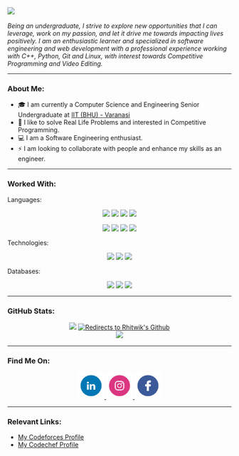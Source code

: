 <!-- ![final_604c60541bf76a004e9f95b0_126616](https://user-images.githubusercontent.com/66271249/111022415-9af7ef00-83f8-11eb-8f78-bdcd89f027df.gif) -->

<img src="https://img.shields.io/github/followers/rhitwiksaha?style=social"/>

<p>
 <i>
    Being an undergraduate, I strive to explore new opportunities that I can leverage, work on my passion, and let it drive me towards impacting lives positively. I am an enthusiastic learner and specialized in software engineering and web development with a professional experience working with C++, Python, Git and Linux, with interest towards Competitive Programming and Video Editing.
<!--   <img src="https://raw.githubusercontent.com/TheDudeThatCode/TheDudeThatCode/master/Assets/Developer.gif" width=35 height=25> -->
 </i>
</p>

---

### About Me:

- 🎓 I am currently a Computer Science and Engineering Senior Undergraduate at <a href="https://www.iitbhu.ac.in/"> IIT (BHU) - Varanasi </a>
- 👨‍ I like to solve Real Life Problems and interested in Competitive Programming.
- 💻 I am a Software Engineering enthusiast.
- ⚡ I am looking to collaborate with people and enhance my skills as an engineer.

---

### Worked With:

Languages:

<div align="center">

 <code><img height="40" src="https://img.shields.io/badge/C-00599C?style=for-the-badge&logo=c&logoColor=white" /></code>
 <code><img height="40" src="https://img.shields.io/badge/c++-%2300599C.svg?&style=for-the-badge&logo=c%2B%2B&logoColor=white" /></code>
 <code><img height="40" src="https://img.shields.io/badge/JavaScript-323330?style=for-the-badge&logo=javascript&logoColor=F7DF1E" /></code>
 <code><img height="40" src="https://img.shields.io/badge/java-%234ea94b.svg?&style=for-the-badge&logo=java&logoColor=white&color=ff4d4d" /></code> 
 
 <code><img height="40" src="https://img.shields.io/badge/Python-14354C?style=for-the-badge&logo=python&logoColor=white" /></code>
 <code><img height="40" src="https://img.shields.io/badge/HTML5-E34F26?style=for-the-badge&logo=html5&logoColor=white" /></code> 
 <code><img height="40" src="https://img.shields.io/badge/Bootstrap-563D7C?style=for-the-badge&logo=bootstrap&logoColor=white" /></code>
 <code><img height="40" src="https://img.shields.io/badge/CSS-239120?&style=for-the-badge&logo=css3&logoColor=white" /></code>
 
</div>

Technologies:

<div align="center">

<!-- <code><img height="40" src="https://img.shields.io/badge/node.js-%234ea94b.svg?&style=for-the-badge&logo=node.js&logoColor=white" /></code> -->
<!-- <code><img height="40" src="https://img.shields.io/badge/react-%2320232a.svg?&style=for-the-badge&logo=react&logoColor=%2361DAFB" /></code> -->
 <code><img height="40" src="https://img.shields.io/badge/spring-%234ea94b.svg?&style=for-the-badge&logo=spring&logoColor=white" /></code>
 <code><img height="40" src="https://img.shields.io/badge/Django-092E20?style=for-the-badge&logo=django&logoColor=white" /></code>
 <code><img height="40" src="https://img.shields.io/badge/git-%2320232a.svg?&style=for-the-badge&logo=git&logoColor=ff4d4d" /></code>
<!--  <code><img height="40" src="https://img.shields.io/badge/docker-%2300599C.svg?&style=for-the-badge&logo=docker&logoColor=white" /></code> -->
<!--  <code><img height="40" src="https://img.shields.io/badge/kubernetes-%2300599C.svg?&style=for-the-badge&logo=kubernetes&logoColor=white" /></code> -->
 
</div>
 
Databases:
 
<div align="center">
 
<code><img height="40" src="https://img.shields.io/badge/mysql-%2300f.svg?&style=for-the-badge&logo=mysql&logoColor=white&color=ff4d4d" /></code>
<code><img height="40" src="https://img.shields.io/badge/MongoDB-%234ea94b.svg?&style=for-the-badge&logo=mongodb&logoColor=white" /></code>
<code><img height="40" src="https://img.shields.io/badge/oracle-%2300f.svg?&style=for-the-badge&logo=oracle&logoColor=white&color=ff4d4d" /></code>
 
</div>

---

### GitHub Stats:

<p align="centre">
 
 <div align = "center">
  
  <a href="https://github.com/rhitwiksaha" title="Redirects to Rhitwik's Github">
  <img width="49%" src="https://github-readme-stats.vercel.app/api?username=rhitwiksaha&show_icons=true&theme=radical&count_private=true" /></a>

  <a href="https://github.com/rhitwiksaha">
  <img width="49%" title="Redirects to Rhitwik's Github" src="https://github-readme-streak-stats.herokuapp.com/?user=rhitwiksaha&theme=radical" /></a>
  
  </div>

 <div align = "center">
  <a href ="https://github.com/rhitwiksaha" title="Redirects to Rhitwik's Github">
  <img width="45%" src="https://github-readme-stats.vercel.app/api/top-langs/?username=rhitwiksaha&hide=Shell,Mustache,C,Dockerfile,Html,Css&theme=radical&layout=compact"/></a>
  </div>

</p>

---

### Find Me On:
<p align="center">
 <a href="https://www.linkedin.com/in/rhitwik-saha/">
   <img src="https://github.com/aritraroy/social-icons/blob/master/linkedin-icon.png?raw=true" width="60">
 </a>
 <a href="https://www.instagram.com/rhitwik.saha/">
   <img src="https://github.com/aritraroy/social-icons/blob/master/instagram-icon.png?raw=true" width="60">
 </a>
 <a href="https://www.facebook.com/anonymous.rs6/">
   <img src="https://github.com/aritraroy/social-icons/blob/master/facebook-icon.png?raw=true" width="60">
 </a>
</p>

---

### Relevant Links:

<!-- * [My Portfolio](https://karthikey-saxena.netlify.app/) -->

* [My Codeforces Profile](https://codeforces.com/profile/Ae_R_eS)
* [My Codechef Profile](https://www.codechef.com/users/rhitwiksaha)

<!-- * [My Resume](https://drive.google.com/file/d/1TfGyetdVgaJEBUIvz8_Azq5SX6x4Zy4T/view?usp=sharing) -->
